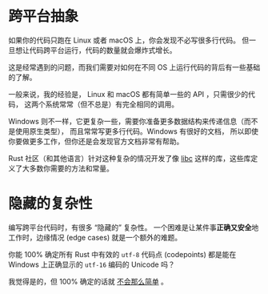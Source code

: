 # 跨平台抽象

如果你的代码只跑在 Linux 或者 macOS 上，你会发现不必写很多行代码。
但一旦想让代码跨平台运行，代码的数量就会爆炸式增长。

这是经常遇到的问题，而我们需要对如何在不同 OS 上运行代码的背后有一些基础的了解。

一般来说，我的经验是， Linux 和 macOS 都有简单一些的 API ，只需很少的代码，
这两个系统常常（但不总是）有完全相同的调用。

Windows 则不一样，它更复杂一些，需要你准备更多数据结构来传递信息（而不是使用原生类型），
而且常常写更多行代码。Windows 有很好的文档，
所以即使你要做更多工作，但你还是会发现官方文档非常有帮助。

Rust 社区（和其他语言）针对这种复杂的情况开发了像 [libc](https://github.com/rust-lang/libc) 
这样的库，这些库定义了大多数你需要的方法和常量。

# 隐藏的复杂性

编写跨平台代码时，有很多 “隐藏的” 复杂性。
一个困难是让某件事**正确又安全**地工作时，边缘情况 (edge cases) 就是一个额外的难题。

你能 100% 确定所有 Rust 中有效的 `utf-8` 代码点 (codepoints) 都是能在
Windows 上正确显示的 `utf-16` 编码的 Unicode 吗？

我觉得是的，但 100% 确定的话就
[不会那么简单](https://en.wikipedia.org/wiki/Comparison_of_Unicode_encodings) 。
